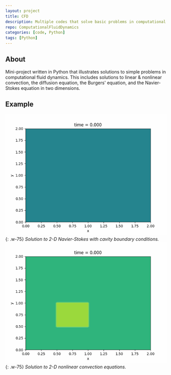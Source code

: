 ```yaml
---
layout: project
title: CFD
description: Multiple codes that solve basic problems in computational fluid dynamics.
repo: ComputationalFluidDynamics
categories: [code, Python]
tags: [Python]
---
```


## About

Mini-project written in Python that illustrates solutions to simple problems in
computational fluid dynamics. This includes solutions to linear & nonlinear
convection, the diffusion equation, the Burgers' equation, and the
Navier-Stokes equation in two dimensions.

## Example

![Desktop View](assets/img/projects/CFD_1.gif){: .w-75}
_Solution to 2-D Navier-Stokes with cavity boundary conditions._
![Desktop View](assets/img/projects/CFD_2.gif){: .w-75}
_Solution to 2-D nonlinear convection equations._
